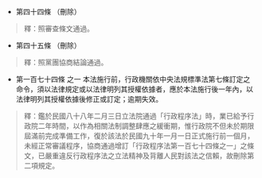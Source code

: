 * 第四十四條 （刪除）

> 釋：照審查條文通過。

* 第四十五條 （刪除）

> 釋：照黨團協商結論通過。

* 第一百七十四條 之一 本法施行前，行政機關依中央法規標準法第七條訂定之命令，須以法律規定或以法律明列其授權依據者，應於本法施行後一年內，以法律明列其授權依據後修正或訂定；逾期失效。

> 釋：鑑於民國八十八年二月三日立法院通過「行政程序法」時，業已給予行政院二年時間，以作為相關法制調整肆應之緩衝期，惟行政院不但未於期限屆滿前完成準備工作，復於該法於民國九十年一月一日正式施行前一個月，未經正常審議程序，協商通過增訂「行政程序法第一百七十四條之一」之條文，已嚴重違反行政程序法之立法精神及背離人民對該法之信賴，故刪除第二項規定。


